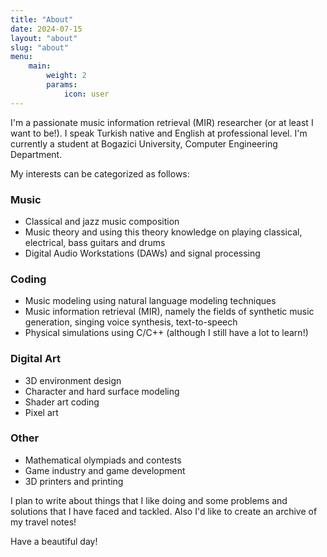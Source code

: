 ```yaml
---
title: "About"
date: 2024-07-15
layout: "about"
slug: "about"
menu:
    main:
        weight: 2
        params: 
            icon: user
---
```


I'm a passionate music information retrieval (MIR) researcher (or at least I want to be!). I speak Turkish native and English at professional level. I'm currently a student at Bogazici University, Computer Engineering Department.

My interests can be categorized as follows:

### Music

* Classical and jazz music composition
* Music theory and using this theory knowledge on playing classical, electrical, bass guitars and drums
* Digital Audio Workstations (DAWs) and signal processing

### Coding

* Music modeling using natural language modeling techniques
* Music information retrieval (MIR), namely the fields of synthetic music generation, singing voice synthesis, text-to-speech
* Physical simulations using C/C++ (although I still have a lot to learn!)

### Digital Art

* 3D environment design
* Character and hard surface modeling
* Shader art coding
* Pixel art

### Other

* Mathematical olympiads and contests
* Game industry and game development
* 3D printers and printing

I plan to write about things that I like doing and some problems and solutions that I have faced and tackled. Also I'd like to create an archive of my travel notes!

Have a beautiful day!
